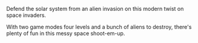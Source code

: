 Defend the solar system from an alien invasion on this modern twist on space invaders.

With two game modes four levels and a bunch of aliens to destroy, there's plenty of fun in this messy space shoot-em-up.